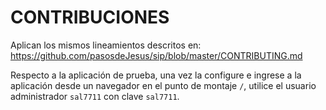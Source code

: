 # CONTRIBUCIONES

Aplican los mismos lineamientos descritos en:
<https://github.com/pasosdeJesus/sip/blob/master/CONTRIBUTING.md>

Respecto a la aplicación de prueba, una vez la configure e ingrese 
a la aplicación desde un navegador en el punto de montaje `/`,
utilice el usuario administrador `sal7711` con clave `sal7711`.



